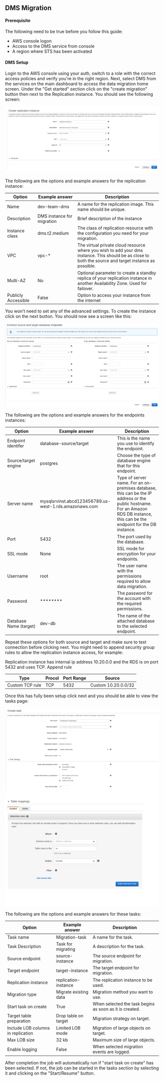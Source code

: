 ## DMS Migration

#### **Prerequisite**

The following need to be true before you follow this guide:
* AWS console logon
* Access to the DMS service from console
* A region where STS has been activated

#### **DMS Setup**

Login to the AWS console using your auth, switch to a role with the correct access policies and verify you're in the right region. Next, select DMS from the services on the main dashboard to access the data migration home screen. Under the "Get started" section click on the "create migration" button then next to the Replication instance. You should see the following screen:

![Alt text](pics/dms-doc-1.png?raw=true)

The following are the options and example answers for the replication instance:

Option | Example answer | Description
---- | ------------ | -----------
Name | dev-team-dms | A name for the replication image. This name should be unique.
Description | DMS instance for migration | Brief description of the instance
Instance class | dms.t2.medium | The class of replication resource with the configuration you need for your migration.
VPC | vpc-* | The virtual private cloud resource where you wish to add your dms instance. This should be as close to both the source and target instance as possible.
Multi-AZ | No | Optional parameter to create a standby replica of your replication instance in another Availability Zone. Used for failover.
Publicly Accessible | False | Option to access your instance from the internet

You won't need to set any of the advanced settings. To create the instance click on the next button. You should now see a screen like this:

![Alt text](pics/dms-doc-2.png?raw=true)

The following are the options and example answers for the endpoints instances:

Option | Example answer | Description
------ | -------------- | -----------
Endpoint identifer | database-source/target | This is the name you use to identify the endpoint.
Source/target engine | postgres | Choose the type of database engine that for this endpoint.
Server name | mysqlsrvinst.abcd123456789.us-west-1.rds.amazonaws.com | Type of server name. For an on-premises database, this can be the IP address or the public hostname. For an Amazon RDS DB instance, this can be the endpoint for the DB instance.
Port | 5432 | The port used by the database.
SSL mode | None | SSL mode for encryption for your endpoints.
Username | root | The user name with the permissions required to allow data migration.
Password | ******** | The password for the account with the required permissions.
Database Name (target) | dev-db | The name of the attached database to the selected endpoint.

Repeat these options for both source and target and make sure to test connection before clicking next. You might need to append security group rules to allow the replication instance access, for example:

Replication instance has internal ip address 10.20.0.0 and the RDS is on port 5432 and uses TCP. Append rule

Type | Procol | Port Range | Source
---- | ------ | ---------- | ------
Custom TCP rule | TCP | 5432 | Custom 10.20.0.0/32


 Once this has fully been setup click next and you should be able to view the tasks page:


![Alt text](pics/dms-doc-3.png?raw=true)
![Alt text](pics/dms-doc-4.png?raw=true)

The following are the options and example answers for these tasks:

Option | Example answer | Description
------ | -------------- | -----------
Task name | Migration-task | A name for the task.
Task Description | Task for migrating | A description for the task.
Source endpoint | source-instance | The source endpoint for migration.
Target endpoint | target-instance | The target endpoint for migration.
Replication instance | replication-instance | The replication instance to be used.
Migration type | Migrate existing data | Migration method you want to use.
Start task on create | True | When selected the task begins as soon as it is created.
Target table preparation | Drop table on target | Migration strategy on target.
Include LOB columns in replication | Limited LOB mode | Migration of large objects on target.
Max LOB size | 32 kb | Maximum size of large objects.
Enable logging | False | When selected migration events are logged.

After completion the job will automatically run if "start task on create" has been selected. If not, the job can be started in the tasks section by selecting it and clicking on the "Start/Resume" button.
